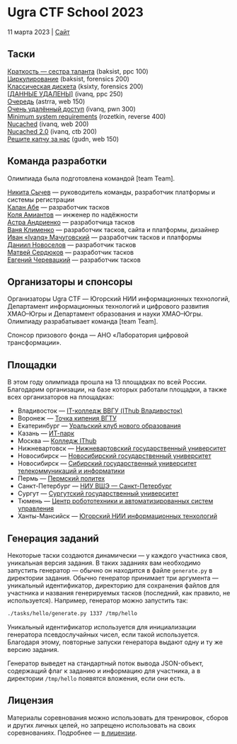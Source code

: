 # Ugra CTF School 2023

11 марта 2023 | [Сайт](https://2023.ugractf.ru/)

## Таски

[Краткость — сестра таланта](tasks/brevity/) (baksist, ppc 100)  
[Циркулирование](tasks/circulation/) (baksist, forensics 200)  
[Классическая дискета](tasks/classic/) (ksixty, forensics 200)  
[[ДАННЫЕ УДАЛЕНЫ]](tasks/classified/) (ivanq, ppc 250)  
[Очередь](tasks/endlessline/) (astrra, web 150)  
[Очень удалённый доступ](tasks/moonshot/) (ivanq, pwn 300)  
[Minimum system requirements](tasks/msr/) (rozetkin, reverse 400)  
[Nucached](tasks/nucached/) (ivanq, web 200)  
[Nucached 2.0](tasks/nucached2/) (ivanq, ctb 200)  
[Решите капчу за нас](tasks/payoff/) (gudn, web 150)

## Команда разработки

Олимпиада была подготовлена командой [team Team].

[Никита Сычев](https://github.com/nsychev) — руководитель команды, разработчик платформы и системы регистрации  
[Калан Абе](https://github.com/enhydra) — разработчик тасков  
[Коля Амиантов](https://github.com/abbradar) — инженер по надёжности  
[Астра Андриенко](https://github.com/astrrra) — разработчица тасков  
[Ваня Клименко](https://github.com/ksixty) — разработчик тасков, сайта и платформы, дизайнер  
[Иван «Ivanq» Мачуговский](https://github.com/imachug) — разработчик тасков и платформы  
[Даниил Новоселов](https://github.com/gudn) — разработчик тасков  
[Матвей Сердюков](https://github.com/baksist) — разработчик тасков  
[Евгений Черевацкий](https://github.com/rozetkinrobot) — разработчик тасков

## Организаторы и спонсоры

Организаторы Ugra CTF — Югорский НИИ информационных технологий, Департамент информационных технологий и цифрового развития ХМАО–Югры и Департамент образования и науки ХМАО–Югры. Олимпиаду разрабатывает команда [team Team].

Спонсор призового фонда — АНО «Лаборатория цифровой трансформации».

## Площадки

В этом году олимпиада прошла на 13 площадках по всей России. Благодарим организации, на базе которых работали площадки, а также всех организаторов на площадках:

* Владивосток — [IT-колледж ВВГУ (IThub Владивосток)](https://vvsu.ithub.ru)
* Воронеж — [Точка кипения ВГТУ](https://leader-id.ru/places/1294)
* Екатеринбург — [Уральский клуб нового образования](https://www.ukno.ru/)
* Казань — [ИТ-парк](https://itpark.tech/?city=kazan)
* Москва — [Колледж IThub](https://ithub.ru)
* Нижневартовск — [Нижневартовский государственный университет](https://nvsu.ru/)
* Новосибирск — [Новосибирский государственный университет](https://www.nsu.ru/)
* Новосибирск — [Сибирский государственный университет телекоммуникаций и информатики](https://sibsutis.ru)
* Пермь — [Пермский политех](https://pstu.ru/)
* Санкт-Петербург — [НИУ ВШЭ — Санкт-Петербург](https://spb.hse.ru/)
* Сургут — [Сургутский государственный университет](https://surgu.ru/)
* Тюмень — [Центр робототехники и автоматизированных систем управления](https://rio-centr.ru/projects/main/robotech/)
* Ханты-Мансийск — [Югорский НИИ информационных тенхологий](https://uriit.ru/)

## Генерация заданий

Некоторые таски создаются динамически — у каждого участника своя, уникальная версия задания. В таких заданиях вам необходимо запустить генератор — обычно он находится в файле `generate.py` в директории задания. Обычно генератор принимает три аргумента — уникальный идентификатор, директорию для сохранения файлов для участника и названия генерируемых тасков (последний, как правило, не используется). Например, генератор можно запустить так:

```bash
./tasks/hello/generate.py 1337 /tmp/hello
```

Уникальный идентификатор используется для инициализации генератора псевдослучайных чисел, если такой используется. Благодаря этому, повторные запуски генератора выдают одну и ту же версию задания.

Генератор выведет на стандартный поток вывода JSON-объект, содержащий флаг к заданию и информацию для участника, а в директории `/tmp/hello` появятся вложения, если они есть.

## Лицензия

Материалы соревнования можно использовать для тренировок, сборов и других личных целей, но запрещено использовать на своих соревнованиях. Подробнее — [в лицензии](LICENSE).
